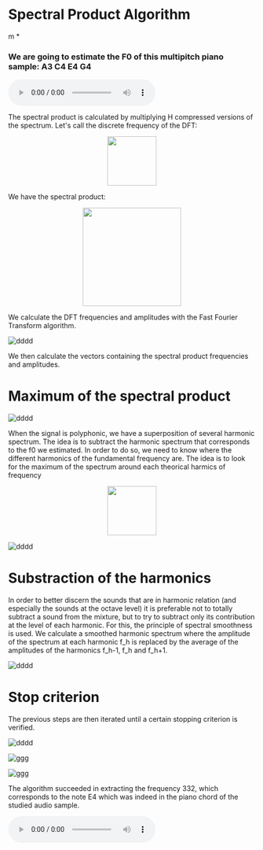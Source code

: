 # Spectral Product Algorithm

m
*


### We are going to estimate the F0 of this multipitch piano sample: A3 C4 E4 G4

<audio controls>
  <source src="samples/A3C4E4G4_piano.mp3" type="audio/mp3">
Your browser does not support the audio element.
</audio>



The spectral product is calculated by multiplying H compressed versions of the spectrum. Let's call the discrete frequency of the DFT:



<p align="center"><img src="Images/fk.png" width="100"></p>


We have the spectral product: 

<p align="center"><img src="Images/produit.png" width="200"></p>

We calculate the DFT frequencies and amplitudes with the Fast Fourier Transform algorithm.


![dddd ](Images/Spectrum.png "DFT Signal Spectrum" )



We then calculate the vectors containing the spectral product frequencies and amplitudes. 

# Maximum of the spectral product

![dddd ](Images/fo_estimation.png  "Maximum amplitude estimation" )



When the signal is polyphonic, we have a superposition of several harmonic spectrum. The idea is to subtract the harmonic spectrum that corresponds to the f0 we estimated. In order to do so, we need to know where the different harmonics of the fundamental frequency are. The idea is to look for the maximum of the spectrum around each theorical harmics of frequency 
<p align="center"><img src="Images/fh.png" width="100"></p>

![dddd ](Images/substraction_harmonics.png  "Detection of the Harmonics" )

# Substraction of the harmonics
In order to better discern the sounds that are in harmonic relation (and especially the sounds at the octave level) it is preferable not to totally subtract a sound from the mixture, but to try to subtract only its contribution at the level of each harmonic. For this, the principle of spectral smoothness is used. We calculate a smoothed harmonic spectrum where the amplitude of the spectrum at each harmonic f_h is replaced by the average of the amplitudes of the harmonics f_h-1, f_h and f_h+1.

![dddd ](Images/spectral_smoothness.png  "Substraction of the Harmonics" )

# Stop criterion

The previous steps are then iterated until a certain stopping criterion is verified.


![dddd ](Images/algorithm_process.png  "Substraction of the rmonics" )


![ggg ](Images/algorithm_process2.png "Loudness Source et Loudness Reconstruite du sample 5")


![ggg ](Images/algorithm_process3.png "Loudness Source et Loudness Reconstruite du sample 5")

The algorithm succeeded in extracting the frequency 332, which corresponds to the note E4 which was indeed in the piano chord of the studied audio sample. 

<audio controls>
  <source src="samples/A4_piano.mp3" type="audio/mp3">
Your browser does not support the audio element.
</audio>
